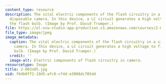 ```yaml
---
content_type: resource
description: The vital electric components of the flash circuitry in a single-use
  disposable camera. In this device, a LC circuit generates a high voltage to fire
  the flash bulb. (Image by Prof. David Trumper.)
file: https://ol-ocw-studio-app-production.s3.amazonaws.com/courses/2-003-modeling-dynamics-and-control-i-spring-2005/f64b0ff219d5afc0cf4de3008dc705dd_2-003s05.jpg
file_type: image/jpeg
image_metadata:
  caption: The vital electric components of the flash circuitry in a single-use disposable
    camera. In this device, a LC circuit generates a high voltage to fire the flash
    bulb. (Image by Prof. David Trumper.)
  credit: ''
  image-alt: Electric components of flash circuitry in camera.
resourcetype: Image
title: 2-003s05.jpg
uid: f64b0ff2-19d5-afc0-cf4d-e3008dc705dd
---
```

